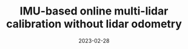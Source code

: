 ---
title: "IMU-based online multi-lidar calibration without lidar odometry"
collection: publications
permalink: /publication/2023-02-28-online-imu-calibration
excerpt: "When deploying autonomous systems that require several sensors for perception, accurate and reliable extrinsic calibration is required. In this research, we offer a reliable technique that can extrinsically calibrate numerous lidars in the base frame of a moving vehicle without the use of odometry estimation or fiducial markers. Our method is based on comparing the raw IMU signals between a collocated IMU present with the lidar and the IMU measurements from the GNSS system in the vehicle base frame. Additionally, based on our observability criterion, we choose measurements that include the most mutual information rather than comparing all comparable IMU readings. This enables us to locate the measurements that are most useful for real-time calibration. Utilizing data gathered from Scania test vehicles with various sensor setups, we have successfully validated our methodology."
date: 2023-02-28
venue: 'Submitted in IROS'
paperurl: https://mrsandipandas.github.io/files/imu-online-calibration.pdf
videourl: https://youtu.be/IOsTWaxRODQ
citation: 'Das, S., Boberg, B., 2023. IMU-based online multi-lidar calibration without lidar odometry. <i>arXiv preprint</i> arXiv:2302.14735.'
shortcitation: 'Das, S., Boberg, B., 2023. <i>arXiv preprint</i> arXiv:2302.14735.'
---